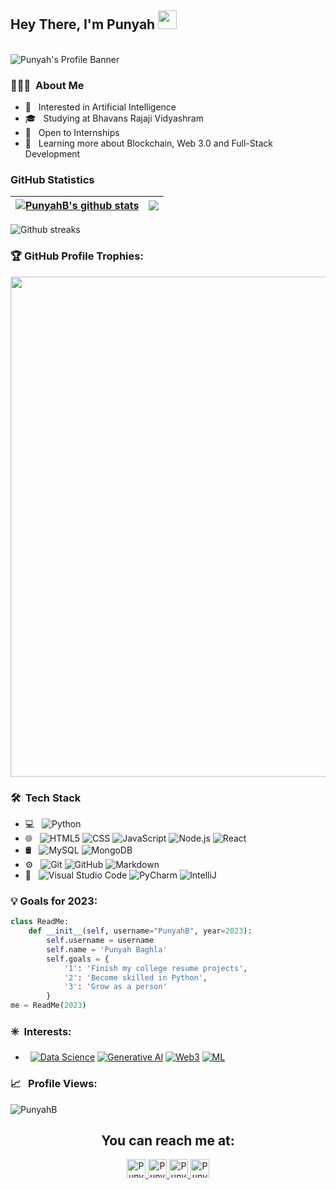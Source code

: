 ## Hey There, I'm Punyah <img src="https://media.tenor.com/vmhOr14C5QwAAAAC/chelsea-fc.gif" width="30px">

<br>

<img align="center" src="https://directory.edugorilla.com/wp-content/uploads/sites/6/2018/03/29f0de47dcfb250ee9cb532b79896d33.jpeg" alt="Punyah's  Profile Banner">

</br>  


<h3> 👨🏻‍💻 &nbsp;About Me </h3>

- 🤔 &nbsp; Interested in Artificial Intelligence
- 🎓 &nbsp; Studying at Bhavans Rajaji Vidyashram
- 💼 &nbsp; Open to Internships
- 🌱 &nbsp; Learning more about Blockchain, Web 3.0 and Full-Stack Development


### GitHub Statistics


| <a href="https://github.com/PunyahB/github-readme-stats"><img align="center" src="https://github-readme-stats-q2ce6g6ox-punyahb.vercel.app/api?username=PunyahB&include_all_commits=true&count_private=true&show_icons=true&theme=radical" alt="PunyahB's github stats" /></a> | <a href="https://github.com/PunyahB/github-readme-stats"><img align="center" src="https://github-readme-stats.vercel.app/api/top-langs/?username=PunyahB&layout=compact&theme=buefy&hide_border=true" /></a> |
| ------------- | ------------- |


<div align="left">
<img src="https://github-readme-streak-stats.herokuapp.com/?user=PunyahB&theme=black-ice&hide_border=true&stroke=0000&background=0D1117&ring=e05397&fire=e05397&currStreakLabel=e05397"
alt="Github streaks">
</div>

### 🏆 GitHub Profile Trophies:
<a href="https://github.com/ryo-ma/github-profile-trophy">
  <img width=800 src="https://github-profile-trophy.vercel.app/?username=PunyahB&column=8&theme=discord&no-frame=true&no-bg=true"/>
</a>

<h3> 🛠 &nbsp;Tech Stack</h3>

- 💻 &nbsp;
  ![Python](https://img.shields.io/badge/-Python-333333?style=flat&logo=python&logoColor=117fed)
- 🌐 &nbsp;
  ![HTML5](https://img.shields.io/badge/-HTML5-333333?style=flat&logo=HTML5)
  ![CSS](https://img.shields.io/badge/-CSS-333333?style=flat&logo=CSS3&logoColor=1572B6)
  ![JavaScript](https://img.shields.io/badge/-JavaScript-333333?style=flat&logo=javascript)
  ![Node.js](https://img.shields.io/badge/-Node.js-333333?style=flat&logo=node.js)
  ![React](https://img.shields.io/badge/-React-333333?style=flat&logo=react)
- 🛢 &nbsp;
  ![MySQL](https://img.shields.io/badge/-MySQL-333333?style=flat&logo=mysql)
  ![MongoDB](https://img.shields.io/badge/-MongoDB-333333?style=flat&logo=mongodb)
- ⚙️ &nbsp;
  ![Git](https://img.shields.io/badge/-Git-333333?style=flat&logo=git)
  ![GitHub](https://img.shields.io/badge/-GitHub-333333?style=flat&logo=github)
  ![Markdown](https://img.shields.io/badge/-Markdown-333333?style=flat&logo=markdown)
- 🔧 &nbsp;
  ![Visual Studio Code](https://img.shields.io/badge/-Visual%20Studio%20Code-333333?style=flat&logo=visual-studio-code&logoColor=007ACC)
  ![PyCharm](https://img.shields.io/badge/PyCharm-333333?&style=flate&logo=PyCharm&logoColor=55e22d)
  ![IntelliJ](https://img.shields.io/badge/IntelliJ_IDEA-333333?style=flat&logo=intellij-idea&logoColor=1572B6)


  
<h3> </h3>

### 💡 Goals for 2023:
  
```python
class ReadMe:
    def __init__(self, username="PunyahB", year=2023):
        self.username = username
        self.name = 'Punyah Baghla'
        self.goals = {
            '1': 'Finish my college resume projects',
            '2': 'Become skilled in Python',
            '3': 'Grow as a person'
        }
me = ReadMe(2023)
```  


<h3> ✳️  &nbsp;Interests: </h3>

- &nbsp;
  [![Data Science](https://img.shields.io/badge/Data%20Science-blue?style=flat)](https://en.wikipedia.org/wiki/Data_science)
  [![Generative AI](https://img.shields.io/badge/Generative%20AI-yellow?style=flat)](https://www.nvidia.com/en-us/glossary/data-science/generative-ai/)
  [![Web3](https://img.shields.io/badge/Web%203.0-violet?style=flat)](https://hbr.org/2022/05/what-is-web3)
  [![ML](https://img.shields.io/badge/Machine%20Learning-orange?style=flat)](https://www.ibm.com/topics/machine-learning)
  


  
<h3> </h3>

<h3> 📈 &nbsp; Profile Views:</h3>

 <p align="left"> <img src="https://komarev.com/ghpvc/?username=PunyahB&label=Profile%20views&color=00ffff&style=flat" alt="PunyahB" /> </p>

<h3>



<h2 align="center">You can reach me at: </h2>

<p align="center">

  <a href="https://www.linkedin.com/in/punyah-baghla-2b9ab3289/">
    <img src="https://www.vectorlogo.zone/logos/linkedin/linkedin-icon.svg" alt="Punyah's LinkedIn Profile" height="30" width="30">
  </a>


  <a href="https://twitter.com/iamrockstar211">
    <img src="https://vectorseek.com/wp-content/uploads/2023/07/Twitter-X-Logo-Vector-01-2.jpg" alt="Punyah's Twitter Profile" height="30" width="30">
  </a>

   <a href="https://discord.com/users/852797776320659508">
    <img src="https://cdn.svgporn.com/logos/discord-icon.svg" alt="Punyah's Discord Profile" height="30" width="30">
  </a>

  <a href="mailto:punyahbaghla5@gmail.com">
    <img src="https://cdn.svgporn.com/logos/google-gmail.svg" alt="Punyah's Gmail Account" height="30" width="30">
  </a>
  
  
</p>


